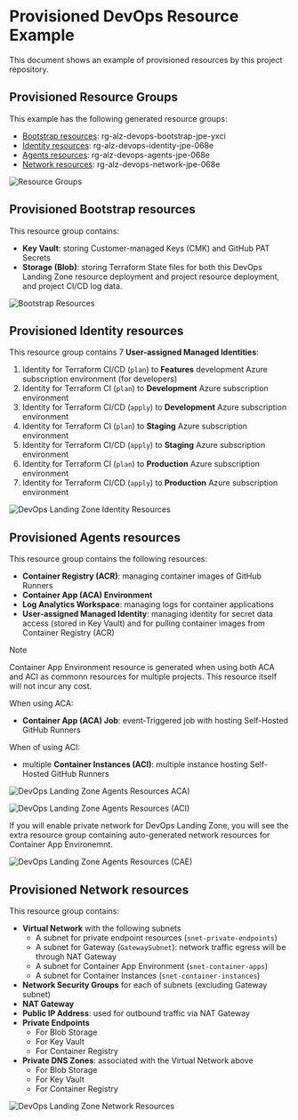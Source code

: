 # Provisioned DevOps Resource Example

This document shows an example of provisioned resources by this project repository.

## Provisioned Resource Groups

This example has the following generated resource groups:

- [Bootstrap resources](#provisioned-bootstrap-resources): rg-alz-devops-bootstrap-jpe-yxci
- [Identity resources](#provisioned-identity-resources): rg-alz-devops-identity-jpe-068e
- [Agents resources](#provisioned-agents-resources): rg-alz-devops-agents-jpe-068e
- [Network resources](#provisioned-network-resources): rg-alz-devops-network-jpe-068e

![Resource Groups](/docs/images/provisioned-resources-example-1-rg.png)

## Provisioned Bootstrap resources

This resource group contains:

- **Key Vault**: storing Customer-managed Keys (CMK) and GitHub PAT Secrets
- **Storage (Blob)**: storing Terraform State files for both this DevOps Landing Zone resource deployment and project resource deployment, and project CI/CD log data.

![Bootstrap Resources](/docs/images/provisioned-resources-example-2-bootstrap.png)

## Provisioned Identity resources

This resource group contains 7 **User-assigned Managed Identities**:

1. Identity for Terraform CI/CD (`plan`) to **Features** development Azure subscription environment (for developers)
1. Identity for Terraform CI (`plan`) to **Development** Azure subscription environment
1. Identity for Terraform CI/CD (`apply`) to **Development** Azure subscription environment
1. Identity for Terraform CI (`plan`) to **Staging** Azure subscription environment
1. Identity for Terraform CI/CD (`apply`) to **Staging** Azure subscription environment
1. Identity for Terraform CI (`plan`) to **Production** Azure subscription environment
1. Identity for Terraform CI/CD (`apply`) to **Production** Azure subscription environment

![DevOps Landing Zone Identity Resources](/docs/images/provisioned-resources-example-3-devops-identity.png)

## Provisioned Agents resources

This resource group contains the following resources:

- **Container Registry (ACR)**: managing container images of GitHub Runners
- **Container App (ACA) Environment**
- **Log Analytics Workspace**: managing logs for container applications
- **User-assigned Managed Identity**: managing identity for secret data access (stored in Key Vault) and for pulling container images from Container Registry (ACR)

> [!NOTE]
> Container App Environment resource is generated when using both ACA and ACI as commonn resources for multiple projects. This resource itself will not incur any cost.

When using ACA:

- **Container App (ACA) Job**: event-Triggered job with hosting Self-Hosted GitHub Runners

When of using ACI:

- multiple **Container Instances (ACI)**: multiple instance hosting Self-Hosted GitHub Runners

![DevOps Landing Zone Agents Resources ACA)](/docs/images/provisioned-resources-example-4-devops-agents1.png)

![DevOps Landing Zone Agents Resources (ACI)](/docs/images/provisioned-resources-example-6-devops-agents3.png)

If you will enable private network for DevOps Landing Zone, you will see the extra resource group containing auto-generated network resources for Container App Environemnt.

![DevOps Landing Zone Agents Resources (CAE)](/docs/images/provisioned-resources-example-5-devops-agents2.png)

## Provisioned Network resources

This resource group contains:

- **Virtual Network** with the following subnets
  - A subnet for private endpoint resources (`snet-private-endpoints`)
  - A subnet for Gateway (`GatewaySubnet`): network traffic egress will be through NAT Gateway
  - A subnet for Container App Environment (`snet-container-apps`)
  - A subnet for Container Instances (`snet-container-instances`)
- **Network Security Groups** for each of subnets (excluding Gateway subnet)
- **NAT Gateway**
- **Public IP Address**: used for outbound traffic via NAT Gateway
- **Private Endpoints**
  - For Blob Storage
  - For Key Vault
  - For Container Registry
- **Private DNS Zones**: associated with the Virtual Network above
  - For Blob Storage
  - For Key Vault
  - For Container Registry

![DevOps Landing Zone Network Resources](/docs/images/provisioned-resources-example-7-devops-network.png)
